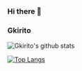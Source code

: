 ### Hi there 👋

<!--
**Gkirito/Gkirito** is a ✨ _special_ ✨ repository because its `README.md` (this file) appears on your GitHub profile.

Here are some ideas to get you started:

- 🔭 I’m currently working on ...
- 🌱 I’m currently learning ...
- 👯 I’m looking to collaborate on ...
- 🤔 I’m looking for help with ...
- 💬 Ask me about ...
- 📫 How to reach me: ...
- 😄 Pronouns: ...
- ⚡ Fun fact: ...
-->

### Gkirito
![Gkirito's github stats](https://github-readme-stats.vercel.app/api?username=Gkirito&count_private=true&show_icons=true)

[![Top Langs](https://github-readme-stats.vercel.app/api/top-langs/?username=Gkirito&layout=compact)](https://github.com/anuraghazra/github-readme-stats)
